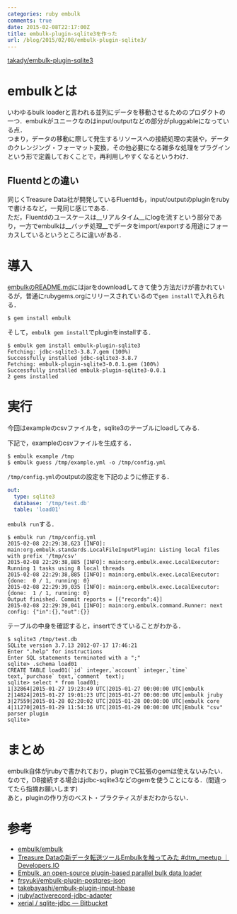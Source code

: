 ```yaml
---
categories: ruby embulk
comments: true
date: 2015-02-08T22:17:00Z
title: embulk-plugin-sqlite3を作った
url: /blog/2015/02/08/embulk-plugin-sqlite3/
---
```


[takady/embulk-plugin-sqlite3](https://github.com/takady/embulk-plugin-sqlite3)

# embulkとは
いわゆるbulk loaderと言われる並列にデータを移動させるためのプロダクトの一つ．embulkがユニークなのはinput/outputなどの部分がpluggableになっている点．  
つまり，データの移動に際して発生するリソースへの接続処理の実装や，データのクレンジング・フォーマット変換，その他必要になる雑多な処理をプラグインという形で定義しておくことで，再利用しやすくなるというわけ．  

## Fluentdとの違い
同じくTreasure Data社が開発しているFluentdも，input/outputのpluginをrubyで書けるなど，一見同じ感じである．  
ただ，Fluentdのユースケースは__リアルタイム__にlogを流すという部分であり，一方でembulkは__バッチ処理__でデータをimport/exportする用途にフォーカスしているというところに違いがある．  

# 導入
[embulkのREADME.md](https://github.com/embulk/embulk)にはjarをdownloadしてきて使う方法だけが書かれているが，普通にrubygems.orgにリリースされているので`gem install`で入れられる．

    $ gem install embulk

そして，`embulk gem install`でpluginをinstallする．

    $ embulk gem install embulk-plugin-sqlite3
    Fetching: jdbc-sqlite3-3.8.7.gem (100%)
    Successfully installed jdbc-sqlite3-3.8.7
    Fetching: embulk-plugin-sqlite3-0.0.1.gem (100%)
    Successfully installed embulk-plugin-sqlite3-0.0.1
    2 gems installed

# 実行
今回はexampleのcsvファイルを，sqlite3のテーブルにloadしてみる.

下記で，exampleのcsvファイルを生成する．

    $ embulk example /tmp
    $ embulk guess /tmp/example.yml -o /tmp/config.yml

`/tmp/config.yml`のoutputの設定を下記のように修正する．

```yaml
out:
  type: sqlite3
  database: '/tmp/test.db'
  table: 'load01'
```

`embulk run`する．

    $ embulk run /tmp/config.yml
    2015-02-08 22:29:38,623 [INFO]: main:org.embulk.standards.LocalFileInputPlugin: Listing local files with prefix '/tmp/csv'
    2015-02-08 22:29:38,885 [INFO]: main:org.embulk.exec.LocalExecutor: Running 1 tasks using 8 local threads
    2015-02-08 22:29:38,885 [INFO]: main:org.embulk.exec.LocalExecutor: {done:  0 / 1, running: 0}
    2015-02-08 22:29:39,035 [INFO]: main:org.embulk.exec.LocalExecutor: {done:  1 / 1, running: 0}
    Output finished. Commit reports = [{"records":4}]
    2015-02-08 22:29:39,041 [INFO]: main:org.embulk.command.Runner: next config: {"in":{},"out":{}}

テーブルの中身を確認すると，insertできていることがわかる．

    $ sqlite3 /tmp/test.db
    SQLite version 3.7.13 2012-07-17 17:46:21
    Enter ".help" for instructions
    Enter SQL statements terminated with a ";"
    sqlite> .schema load01
    CREATE TABLE load01(`id` integer,`account` integer,`time` text,`purchase` text,`comment` text);
    sqlite> select * from load01;
    1|32864|2015-01-27 19:23:49 UTC|2015-01-27 00:00:00 UTC|embulk
    2|14824|2015-01-27 19:01:23 UTC|2015-01-27 00:00:00 UTC|embulk jruby
    3|27559|2015-01-28 02:20:02 UTC|2015-01-28 00:00:00 UTC|embulk core
    4|11270|2015-01-29 11:54:36 UTC|2015-01-29 00:00:00 UTC|Embulk "csv" parser plugin
    sqlite>

# まとめ
embulk自体がjrubyで書かれており，pluginでC拡張のgemは使えないみたい．  
なので，DB接続する場合はjdbc-sqlite3などのgemを使うことになる．(間違ってたら指摘お願いします)  
あと，pluginの作り方のベスト・プラクティスがまだわからない．  

# 参考
- [embulk/embulk](https://github.com/embulk/embulk)
- [Treasure Dataの新データ転送ツールEmbulkを触ってみた #dtm_meetup ｜ Developers.IO](http://dev.classmethod.jp/tool/embulk-ataglance/)
- [Embulk, an open-source plugin-based parallel bulk data loader](http://www.slideshare.net/frsyuki/embuk-making-data-integration-works-relaxed)
- [frsyuki/embulk-plugin-postgres-json](https://github.com/frsyuki/embulk-plugin-postgres-json)
- [takebayashi/embulk-plugin-input-hbase](https://github.com/takebayashi/embulk-plugin-input-hbase)
- [jruby/activerecord-jdbc-adapter](https://github.com/jruby/activerecord-jdbc-adapter)
- [xerial / sqlite-jdbc — Bitbucket](https://bitbucket.org/xerial/sqlite-jdbc/overview)
